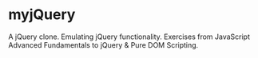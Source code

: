 # myjQuery

A jQuery clone. Emulating jQuery functionality. Exercises from JavaScript Advanced Fundamentals to jQuery & Pure DOM Scripting.
